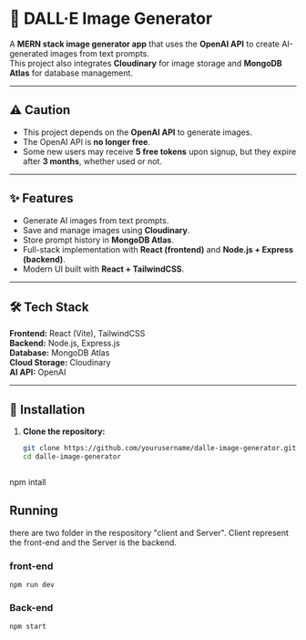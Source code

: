 # 🎨 DALL·E Image Generator  

A **MERN stack image generator app** that uses the **OpenAI API** to create AI-generated images from text prompts.  
This project also integrates **Cloudinary** for image storage and **MongoDB Atlas** for database management.  

---

## ⚠️ Caution  

- This project depends on the **OpenAI API** to generate images.  
- The OpenAI API is **no longer free**.  
- Some new users may receive **5 free tokens** upon signup, but they expire after **3 months**, whether used or not.  

---

## ✨ Features  

- Generate AI images from text prompts.  
- Save and manage images using **Cloudinary**.  
- Store prompt history in **MongoDB Atlas**.  
- Full-stack implementation with **React (frontend)** and **Node.js + Express (backend)**.  
- Modern UI built with **React + TailwindCSS**.  

---

## 🛠️ Tech Stack  

**Frontend:** React (Vite), TailwindCSS  
**Backend:** Node.js, Express.js  
**Database:** MongoDB Atlas  
**Cloud Storage:** Cloudinary  
**AI API:** OpenAI  

---

## 🚀 Installation  

1. **Clone the repository:**  
   ```bash
   git clone https://github.com/yourusername/dalle-image-generator.git
   cd dalle-image-generator



npm intall 

## Running 

there are two folder in the respository "client and Server". 
Client represent the front-end and the Server is the backend.

### front-end 
`npm run dev`
### Back-end 
`npm start`
